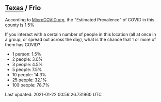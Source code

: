 
## [Texas](/united-states/texas) / Frio

According to [MicroCOVID.org](http://microcovid.org),
the "Estimated Prevalence" of COVID in this county is 1.5%

If you interact with a certain number of people in this location
(all at once in a group, or spread out across the day), what is the chance that
1 or more of them has COVID?

- 1 person: 1.5%
- 2 people: 3.0%
- 3 people: 4.5%
- 5 people: 7.5%
- 10 people: 14.3%
- 25 people: 32.1%
- 100 people: 78.7%

Last updated: 2021-01-22 00:56:26.731960 UTC
